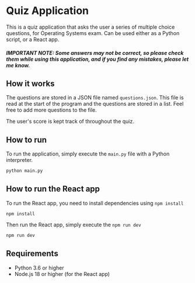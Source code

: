 # Quiz Application

This is a quiz application that asks the user a series of multiple choice questions, for Operating Systems exam. Can be used either as a Python script, or a React app.

##### IMPORTANT NOTE: Some answers may not be correct, so please check them while using this application, and if you find any mistakes, please let me know.

## How it works

The questions are stored in a JSON file named `questions.json`. This file is read at the start of the program and the questions are stored in a list. Feel free to add more questions to the file.

The user's score is kept track of throughout the quiz.

## How to run

To run the application, simply execute the `main.py` file with a Python interpreter.

```bash
python main.py
```

## How to run the React app

To run the React app, you need to install dependencies using `npm install`

```commandline
npm install
```

Then run the React app, simply execute the `npm run dev`

```bash
npm run dev
```

## Requirements

- Python 3.6 or higher
- Node.js 18 or higher (for the React app)
